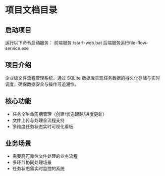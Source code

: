 # 项目文档目录

## 启动项目
运行以下命令启动服务：
前端服务./start-web.bat
后端服务运行file-flow-service.exe

## 项目介绍
企业级文件流程管理系统，通过 SQLite 数据库实现任务数据的持久化存储与实时调度，确保数据安全与操作可追溯性。

## 核心功能
- 任务全生命周期管理（创建/状态跟踪/进度更新）
- 文件上传与处理全流程支持
- 多维度任务状态实时可视化看板

## 业务场景
- 需要高可靠性文件处理的业务流程
- 多环节协同处理场景
- 任务状态需实时监控的系统